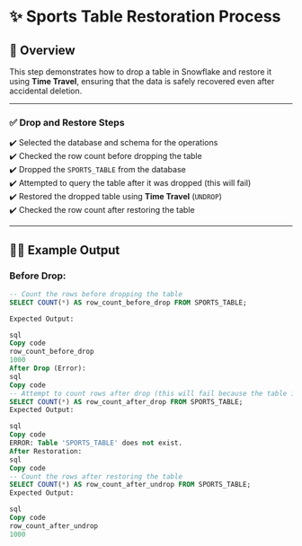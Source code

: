 # ✨ Sports Table Restoration Process

## 📌 Overview  
This step demonstrates how to drop a table in Snowflake and restore it using **Time Travel**, ensuring that the data is safely recovered even after accidental deletion.

---

### ✅ Drop and Restore Steps
✔️ Selected the database and schema for the operations  
✔️ Checked the row count before dropping the table  
✔️ Dropped the `SPORTS_TABLE` from the database  
✔️ Attempted to query the table after it was dropped (this will fail)  
✔️ Restored the dropped table using **Time Travel** (`UNDROP`)  
✔️ Checked the row count after restoring the table

---

## 🧑‍💻 Example Output

### **Before Drop:**

```sql
-- Count the rows before dropping the table
SELECT COUNT(*) AS row_count_before_drop FROM SPORTS_TABLE;

Expected Output:

sql
Copy code
row_count_before_drop
1000
After Drop (Error):
sql
Copy code
-- Attempt to count rows after drop (this will fail because the table is dropped)
SELECT COUNT(*) AS row_count_after_drop FROM SPORTS_TABLE;
Expected Output:

sql
Copy code
ERROR: Table 'SPORTS_TABLE' does not exist.
After Restoration:
sql
Copy code
-- Count the rows after restoring the table
SELECT COUNT(*) AS row_count_after_undrop FROM SPORTS_TABLE;
Expected Output:

sql
Copy code
row_count_after_undrop
1000